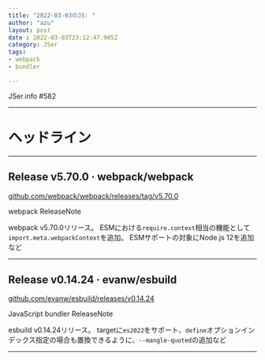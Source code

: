 ```yaml
---
title: "2022-03-03のJS: "
author: "azu"
layout: post
date : 2022-03-03T23:12:47.905Z
category: JSer
tags:
- webpack
- bundler

---
```


JSer.info #582

----

<h1 class="site-genre">ヘッドライン</h1>

----

## Release v5.70.0 · webpack/webpack
[github.com/webpack/webpack/releases/tag/v5.70.0](https://github.com/webpack/webpack/releases/tag/v5.70.0 "Release v5.70.0 · webpack/webpack")
<p class="jser-tags jser-tag-icon"><span class="jser-tag">webpack</span> <span class="jser-tag">ReleaseNote</span></p>

webpack v5.70.0リリース。
ESMにおける`require.context`相当の機能として`import.meta.webpackContext`を追加。
ESMサポートの対象にNode.js 12を追加など


----

## Release v0.14.24 · evanw/esbuild
[github.com/evanw/esbuild/releases/v0.14.24](https://github.com/evanw/esbuild/releases/v0.14.24 "Release v0.14.24 · evanw/esbuild")
<p class="jser-tags jser-tag-icon"><span class="jser-tag">JavaScript</span> <span class="jser-tag">bundler</span> <span class="jser-tag">ReleaseNote</span></p>

esbuild v0.14.24リリース。
targetに`es2022`をサポート、`define`オプションインデックス指定の場合も置換できるように、`--mangle-quoted`の追加など


----
